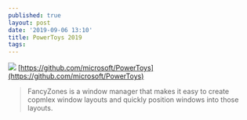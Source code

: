 ```yaml
---
published: true
layout: post
date: '2019-09-06 13:10'
title: PowerToys 2019
tags: 
---
```

![](https://raw.githubusercontent.com/microsoft/PowerToys/master/doc/images/Logo.jpg)
[https://github.com/microsoft/PowerToys](https://github.com/microsoft/PowerToys)

> FancyZones is a window manager that makes it easy to create copmlex window layouts and quickly position windows into those layouts.
